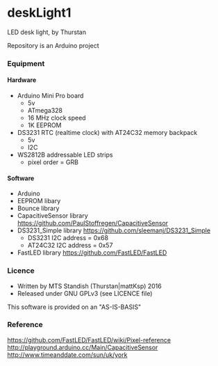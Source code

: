 # deskLight1
LED desk light, by Thurstan

Repository is an Arduino project

### Equipment
#### Hardware
- Arduino Mini Pro board
  * 5v
  * ATmega328
  * 16 MHz clock speed
  * 1K EEPROM
- DS3231 RTC (realtime clock) with AT24C32 memory backpack
  * 5v
  * I2C
- WS2812B addressable LED strips
  * pixel order = GRB

#### Software
- Arduino 
- EEPROM libary
- Bounce library
- CapacitiveSensor library  https://github.com/PaulStoffregen/CapacitiveSensor
- DS3231_Simple library  https://github.com/sleemanj/DS3231_Simple
  * DS3231 I2C address = 0x68
  * AT24C32 I2C address = 0x57
- FastLED library  https://github.com/FastLED/FastLED

### Licence
- Written by MTS Standish (Thurstan|mattKsp) 2016
- Released under GNU GPLv3 (see LICENCE file)

This software is provided on an "AS-IS-BASIS"

### Reference
https://github.com/FastLED/FastLED/wiki/Pixel-reference <br> http://playground.arduino.cc/Main/CapacitiveSensor <br> http://www.timeanddate.com/sun/uk/york <br>  
 

